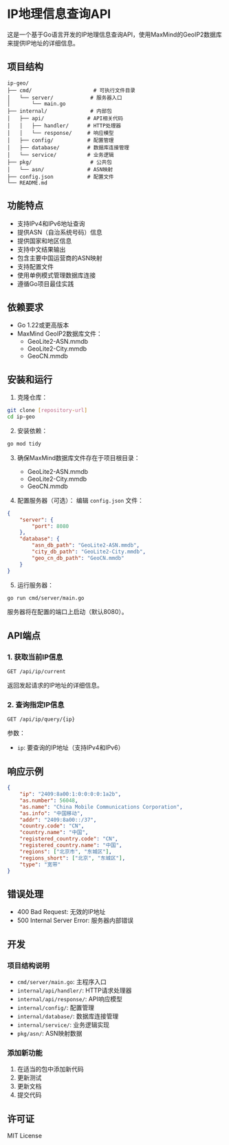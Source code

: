 # IP地理信息查询API

这是一个基于Go语言开发的IP地理信息查询API，使用MaxMind的GeoIP2数据库来提供IP地址的详细信息。

## 项目结构

```
ip-geo/
├── cmd/                    # 可执行文件目录
│   └── server/            # 服务器入口
│       └── main.go
├── internal/              # 内部包
│   ├── api/              # API相关代码
│   │   ├── handler/      # HTTP处理器
│   │   └── response/     # 响应模型
│   ├── config/           # 配置管理
│   ├── database/         # 数据库连接管理
│   └── service/          # 业务逻辑
├── pkg/                   # 公共包
│   └── asn/              # ASN映射
├── config.json           # 配置文件
└── README.md
```

## 功能特点

- 支持IPv4和IPv6地址查询
- 提供ASN（自治系统号码）信息
- 提供国家和地区信息
- 支持中文结果输出
- 包含主要中国运营商的ASN映射
- 支持配置文件
- 使用单例模式管理数据库连接
- 遵循Go项目最佳实践

## 依赖要求

- Go 1.22或更高版本
- MaxMind GeoIP2数据库文件：
  - GeoLite2-ASN.mmdb
  - GeoLite2-City.mmdb
  - GeoCN.mmdb

## 安装和运行

1. 克隆仓库：
```bash
git clone [repository-url]
cd ip-geo
```

2. 安装依赖：
```bash
go mod tidy
```

3. 确保MaxMind数据库文件存在于项目根目录：
   - GeoLite2-ASN.mmdb
   - GeoLite2-City.mmdb
   - GeoCN.mmdb

4. 配置服务器（可选）：
   编辑 `config.json` 文件：
```json
{
    "server": {
        "port": 8080
    },
    "database": {
        "asn_db_path": "GeoLite2-ASN.mmdb",
        "city_db_path": "GeoLite2-City.mmdb",
        "geo_cn_db_path": "GeoCN.mmdb"
    }
}
```

5. 运行服务器：
```bash
go run cmd/server/main.go
```

服务器将在配置的端口上启动（默认8080）。

## API端点

### 1. 获取当前IP信息

```
GET /api/ip/current
```

返回发起请求的IP地址的详细信息。

### 2. 查询指定IP信息

```
GET /api/ip/query/{ip}
```

参数：
- `ip`: 要查询的IP地址（支持IPv4和IPv6）

## 响应示例

```json
{
    "ip": "2409:8a00:1:0:0:0:0:1a2b",
    "as.number": 56048,
    "as.name": "China Mobile Communications Corporation",
    "as.info": "中国移动",
    "addr": "2409:8a00::/37",
    "country.code": "CN",
    "country.name": "中国",
    "registered_country.code": "CN",
    "registered_country.name": "中国",
    "regions": ["北京市", "东城区"],
    "regions_short": ["北京", "东城区"],
    "type": "宽带"
}
```

## 错误处理

- 400 Bad Request: 无效的IP地址
- 500 Internal Server Error: 服务器内部错误

## 开发

### 项目结构说明

- `cmd/server/main.go`: 主程序入口
- `internal/api/handler/`: HTTP请求处理器
- `internal/api/response/`: API响应模型
- `internal/config/`: 配置管理
- `internal/database/`: 数据库连接管理
- `internal/service/`: 业务逻辑实现
- `pkg/asn/`: ASN映射数据

### 添加新功能

1. 在适当的包中添加新代码
2. 更新测试
3. 更新文档
4. 提交代码

## 许可证

MIT License 